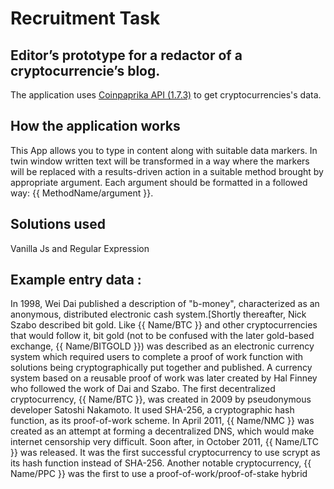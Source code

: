 # Recruitment Task
## Editor’s prototype for a redactor of a cryptocurrencie’s blog.
The application uses [Coinpaprika API (1.7.3)](https://api.coinpaprika.com) to get cryptocurrencies's data.

## How the application works

This App allows you to type in content along with suitable data markers. In twin window written text will be transformed in a way 
where the markers will be replaced with a results-driven action in a suitable method brought by appropriate argument.
Each argument should be formatted in a followed way: {{ MethodName/argument }}.

## Solutions used
Vanilla Js and Regular Expression 

## Example entry data : 

In 1998, Wei Dai published a description of "b-money", characterized as an anonymous,
distributed electronic cash system.[Shortly thereafter, Nick Szabo described bit gold. Like {{
Name/BTC }} and other cryptocurrencies that would follow it, bit gold (not to be confused
with the later gold-based exchange, {{ Name/BITGOLD }}) was described as an electronic
currency system which required users to complete a proof of work function with solutions
being cryptographically put together and published. A currency system based on a reusable
proof of work was later created by Hal Finney who followed the work of Dai and Szabo. The
first decentralized cryptocurrency, {{ Name/BTC }}, was created in 2009 by pseudonymous
developer Satoshi Nakamoto. It used SHA-256, a cryptographic hash function, as its
proof-of-work scheme. In April 2011, {{ Name/NMC }} was created as an attempt at forming a
decentralized DNS, which would make internet censorship very difficult. Soon after, in
October 2011, {{ Name/LTC }} was released. It was the first successful cryptocurrency to use
scrypt as its hash function instead of SHA-256. Another notable cryptocurrency, {{
Name/PPC }} was the first to use a proof-of-work/proof-of-stake hybrid
